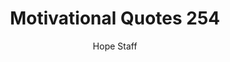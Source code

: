 ---
image: /assets/img/mq/mq_254_wooden.png
title: Motivational Quotes 254
categories:
  - Motivational Quotes
author: Hope Staff
notes: Motivational Quotes 254
embed: >-
  EMBED_GOES_HERE
transcript: >-
  SOME LINES OF TEXT START HERE
---